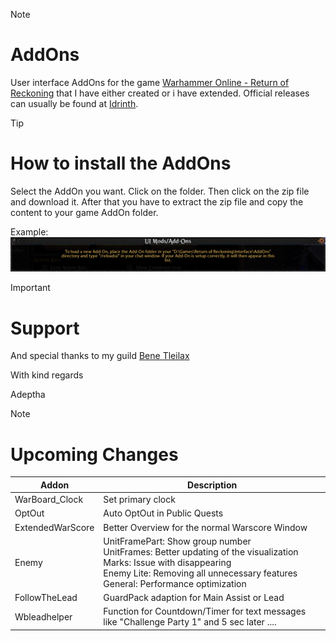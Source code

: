> [!NOTE]
> # AddOns
> 
> User interface AddOns for the game [Warhammer Online - Return of Reckoning](https://www.returnofreckoning.com/) that I have either created or i have extended. Official releases can usually be found at [Idrinth](https://tools.idrinth.de/addons/).

> [!TIP]
> # How to install the AddOns
> 
> Select the AddOn you want. Click on the folder. Then click on the zip file and download it.
> After that you have to extract the zip file and copy the content to your game AddOn folder.
>
> Example:
> ![Example](https://github.com/Makume/ReturnOfReckoning-AddOns/blob/main/(Images)/AddOn%20Folder.png)

> [!IMPORTANT]
> # Support
>
> And special thanks to my guild [Bene Tleilax](https://discord.gg/F7zVXDuaVA)
> 
> With kind regards
> 
> Adeptha 

> [!NOTE]
> # Upcoming Changes
>
> | Addon  | Description |
> | ------------- | ------------- |
> | WarBoard_Clock  | Set primary clock  |
> | OptOut  | Auto OptOut in Public Quests |
> | ExtendedWarScore  | Better Overview for the normal Warscore Window |
> | Enemy  | UnitFramePart: Show group number<br>UnitFrames: Better updating of the visualization<br>Marks: Issue with disappearing<br>Enemy Lite: Removing all unnecessary features<br>General: Performance optimization |
> | FollowTheLead  | GuardPack adaption for Main Assist or Lead
> | Wbleadhelper | Function for Countdown/Timer for text messages like "Challenge Party 1" and 5 sec later ....
